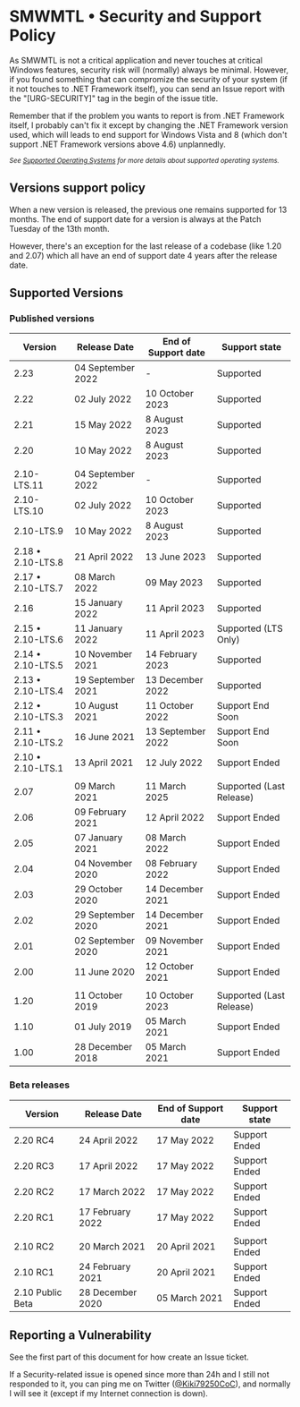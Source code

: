 # SMWMTL • Security and Support Policy

As SMWMTL is not a critical application and never touches at critical Windows features, security risk will (normally) always be minimal. However, if you found something that can compromize the security of your system (if it not touches to .NET Framework itself), you can send an Issue report with the "[URG-SECURITY]" tag in the begin of the issue title.

Remember that if the problem you wants to report is from .NET Framework itself, I probably can't fix it except by changing the .NET Framework version used, which will leads to end support for Windows Vista and 8 (which don't support .NET Framework versions above 4.6) unplannedly.

<sup>*See [Supported Operating Systems](../Dev/SystemComp.md) for more details about supported operating systems.*</sup>

## Versions support policy

When a new version is released, the previous one remains supported for 13 months. The end of support date for a version is always at the Patch Tuesday of the 13th month.

However, there's an exception for the last release of a codebase (like 1.20 and 2.07) which all have an end of support date 4 years after the release date.

## Supported Versions

### Published versions

| Version            | Release Date       | End of Support date | Support state            |
| ------------------ | ------------------ | ------------------- | ------------------------ |
| 2.23               | 04 September 2022  | -                   | Supported                |
| 2.22               | 02 July 2022       | 10 October 2023     | Supported                |
| 2.21               | 15 May 2022        | 8 August 2023       | Supported                |
| 2.20               | 10 May 2022        | 8 August 2023       | Supported                |
||
|        2.10-LTS.11 | 04 September 2022  | -                   | Supported                |
|        2.10-LTS.10 | 02 July 2022       | 10 October 2023     | Supported                |
|        2.10-LTS.9  | 10 May 2022        | 8 August 2023       | Supported                |
| 2.18 • 2.10-LTS.8  | 21 April 2022      | 13 June 2023        | Supported                |
| 2.17 • 2.10-LTS.7  | 08 March 2022      | 09 May 2023         | Supported                |
| 2.16               | 15 January 2022    | 11 April 2023       | Supported                |
| 2.15 • 2.10-LTS.6  | 11 January 2022    | 11 April 2023       | Supported (LTS Only)     |
| 2.14 • 2.10-LTS.5  | 10 November 2021   | 14 February 2023    | Supported                |
| 2.13 • 2.10-LTS.4  | 19 September 2021  | 13 December 2022    | Supported                |
| 2.12 • 2.10-LTS.3  | 10 August 2021     | 11 October 2022     | Support End Soon         |
| 2.11 • 2.10-LTS.2  | 16 June 2021       | 13 September 2022   | Support End Soon         |
| 2.10 • 2.10-LTS.1  | 13 April 2021      | 12 July 2022        | Support Ended            |
||
| 2.07               | 09 March 2021      | 11 March 2025       | Supported (Last Release) |
| 2.06               | 09 February 2021   | 12 April 2022       | Support Ended            |
| 2.05               | 07 January 2021    | 08 March 2022       | Support Ended            |
| 2.04               | 04 November 2020   | 08 February 2022    | Support Ended            |
| 2.03               | 29 October 2020    | 14 December 2021    | Support Ended            |
| 2.02               | 29 September 2020  | 14 December 2021    | Support Ended            |
| 2.01               | 02 September 2020  | 09 November 2021    | Support Ended            |
| 2.00               | 11 June 2020       | 12 October 2021     | Support Ended            |
||
| 1.20               | 11 October 2019    | 10 October 2023     | Supported (Last Release) |
| 1.10               | 01 July 2019       | 05 March 2021       | Support Ended            |
| 1.00               | 28 December 2018   | 05 March 2021       | Support Ended            |

### Beta releases

| Version            | Release Date       | End of Support date | Support state            |
| ------------------ | ------------------ | ------------------- | ------------------------ |
| 2.20 RC4           | 24 April 2022      | 17 May 2022         | Support Ended            |
| 2.20 RC3           | 17 April 2022      | 17 May 2022         | Support Ended            |
| 2.20 RC2           | 17 March 2022      | 17 May 2022         | Support Ended            |
| 2.20 RC1           | 17 February 2022   | 17 May 2022         | Support Ended            |
||
| 2.10 RC2           | 20 March 2021      | 20 April 2021       | Support Ended            |
| 2.10 RC1           | 24 February 2021   | 20 April 2021       | Support Ended            |
| 2.10 Public Beta   | 28 December 2020   | 05 March 2021       | Support Ended            |

## Reporting a Vulnerability

See the first part of this document for how create an Issue ticket.

If a Security-related issue is opened since more than 24h and I still not responded to it, you can ping me on Twitter ([@Kiki79250CoC](https://twitter.com/Kiki79250CoC)), and normally I will see it (except if my Internet connection is down).
